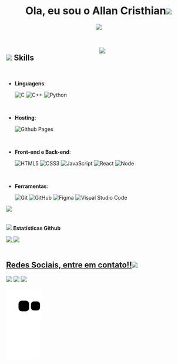 
<h1 align="center"><b>Ola, eu sou o Allan Cristhian</b><img src="https://media.giphy.com/media/hvRJCLFzcasrR4ia7z/giphy.gif" width="35"></h1>

<p align="center"> 
<a href="https://github.com/DenverCoder1/readme-typing-svg"><img src="https://readme-typing-svg.herokuapp.com?font=Time+New+Roman&color=cyan&size=25&center=true&vCenter=true&width=600&height=100&lines=Seja+bem+vindo(a)+...;++;Desenvolvedor+Front-End+Junior,;Estudante+de+Engenharia+da+Computação,;Apaixonado+por+Tecnologia."></a>
</p>


<br>

<picture> <img align="right" src="https://media.giphy.com/media/wXTlDKOY0dFSfWU5cS/giphy.gif" width = 250px></picture>


## <img src="https://media2.giphy.com/media/QssGEmpkyEOhBCb7e1/giphy.gif?cid=ecf05e47a0n3gi1bfqntqmob8g9aid1oyj2wr3ds3mg700bl&rid=giphy.gif" width ="25"><b> Skills</b>
<br>

<p align="center">

- **Linguagens**:
    
    ![C](https://img.shields.io/badge/C%20-%232370ED.svg?style=for-the-badge&logo=c&logoColor=white)
    ![C++](https://img.shields.io/badge/C++%20-%2300599C.svg?style=for-the-badge&logo=c%2B%2B&logoColor=white)
    ![Python](https://img.shields.io/badge/Python%20-%2314354C.svg?style=for-the-badge&logo=python&logoColor=white)

<br>   
	
- **Hosting**:
	
    ![Github Pages](https://img.shields.io/badge/GitHub%20Pages-%23327FC7.svg?style=for-the-badge&logo=github&logoColor=white)    
<br>
	
- **Front-end e Back-end**:

   ![HTML5](https://img.shields.io/badge/HTML5%20-%23E34F26.svg?style=for-the-badge&logo=html5&logoColor=white)
   ![CSS3](https://img.shields.io/badge/CSS%20-%231572B6.svg?style=for-the-badge&logo=css3&logoColor=white)
   ![JavaScript](https://img.shields.io/badge/JavaScript%20-%23F7DF1E.svg?style=for-the-badge&logo=javascript&logoColor=black)
   ![React](https://img.shields.io/badge/-React-blue?style=for-the-badge&logo=react&logoColor=white)
   ![Node](https://img.shields.io/badge/-NodeJs-green?style=for-the-badge&logo=nodejs&logoColor=black)
    
<br>

- **Ferramentas**:

    ![Git](https://img.shields.io/badge/git-%23F05033.svg?style=for-the-badge&logo=git&logoColor=white)
    ![GitHub](https://img.shields.io/badge/github-%23121011.svg?style=for-the-badge&logo=github&logoColor=white)
    ![Figma](https://img.shields.io/badge/Figma-F24E1E?style=for-the-badge&logo=figma&logoColor=white)
    ![Visual Studio Code](https://img.shields.io/badge/Visual%20Studio%20Code-0078d7.svg?style=for-the-badge&logo=visual-studio-code&logoColor=white) 

</p>

<img src="https://user-images.githubusercontent.com/73097560/115834477-dbab4500-a447-11eb-908a-139a6edaec5c.gif"><br><br>
 
<img src="https://media.giphy.com/media/iY8CRBdQXODJSCERIr/giphy.gif" width="35"><b> Estatísticas Github</b>
	
<div>
   <a href="https://github.com/AllanDnz">
   <img height="180em" src="https://github-readme-stats.vercel.app/api?username=AllanDnz&show_icons=true&theme=synthwave&include_all_commits=true&count_private=true"/>
   <img height="180em" src="https://github-readme-stats.vercel.app/api/top-langs/?username=AllanDnz&layout=compact&langs_count=6&theme=synthwave"/>

</div>
	
 <br>
	
 ## <b> Redes Sociais, entre em contato!!</b><img src="https://media.giphy.com/media/HZrcDzLQuQu7OHXNhP/giphy.gif" width ="80">
 
<div> 
  <a href="https://instagram.com/allandnz.js" target="_blank"><img src="https://img.shields.io/badge/-Instagram-%23E4405F?style=for-the-badge&logo=instagram&logoColor=white" target="_blank"></a>
  <a href = "allancristhianjpa@gmail.com"><img src="https://img.shields.io/badge/-Gmail-%23333?style=for-the-badge&logo=gmail&logoColor=white" target="_blank"></a>
  <a href="https://www.linkedin.com/in/allancristhian/" target="_blank"><img src="https://img.shields.io/badge/-LinkedIn-%230077B5?style=for-the-badge&logo=linkedin&logoColor=white" target="_blank"></a> 
 
  ![Snake animation](https://github.com/AllanDnz/AllanDnz/blob/output/github-contribution-grid-snake.svg)

</div>
